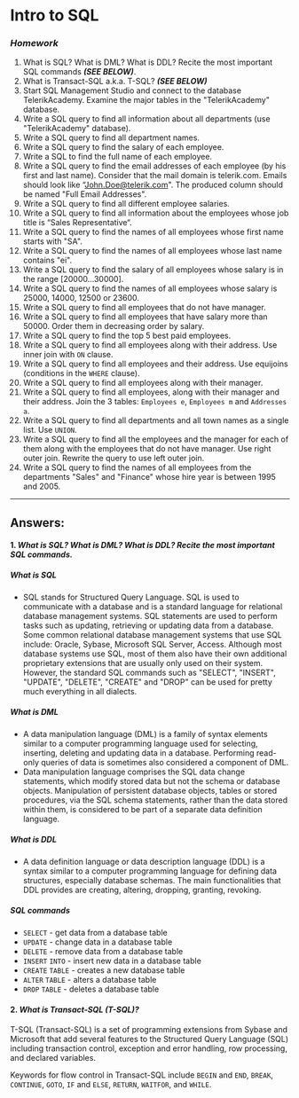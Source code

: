 # Intro to SQL

### _Homework_

1.	What is SQL? What is DML? What is DDL? Recite the most important SQL commands **_(SEE BELOW)_**.
1.	What is Transact-SQL a.k.a. T-SQL? **_(SEE BELOW)_**
1.	Start SQL Management Studio and connect to the database TelerikAcademy. Examine the major tables in the "TelerikAcademy" database.
1.	Write a SQL query to find all information about all departments (use "TelerikAcademy" database).
1.	Write a SQL query to find all department names.
1.	Write a SQL query to find the salary of each employee.
1.	Write a SQL to find the full name of each employee.
1.	Write a SQL query to find the email addresses of each employee (by his first and last name). Consider that the mail domain is telerik.com. Emails should look like “John.Doe@telerik.com". The produced column should be named "Full Email Addresses".
1.	Write a SQL query to find all different employee salaries.
1.	Write a SQL query to find all information about the employees whose job title is “Sales Representative“.
1.	Write a SQL query to find the names of all employees whose first name starts with "SA".
1.	Write a SQL query to find the names of all employees whose last name contains "ei".
1.	Write a SQL query to find the salary of all employees whose salary is in the range [20000…30000].
1.	Write a SQL query to find the names of all employees whose salary is 25000, 14000, 12500 or 23600.
1.	Write a SQL query to find all employees that do not have manager.
1.	Write a SQL query to find all employees that have salary more than 50000. Order them in decreasing order by salary.
1.	Write a SQL query to find the top 5 best paid employees.
1.	Write a SQL query to find all employees along with their address. Use inner join with `ON` clause.
1.	Write a SQL query to find all employees and their address. Use equijoins (conditions in the `WHERE` clause).
1.	Write a SQL query to find all employees along with their manager.
1.	Write a SQL query to find all employees, along with their manager and their address. Join the 3 tables: `Employees e`, `Employees m` and `Addresses a`.
1.	Write a SQL query to find all departments and all town names as a single list. Use `UNION`.
1.	Write a SQL query to find all the employees and the manager for each of them along with the employees that do not have manager. Use right outer join. Rewrite the query to use left outer join.
1.	Write a SQL query to find the names of all employees from the departments "Sales" and "Finance" whose hire year is between 1995 and 2005.

----
## Answers:
#### 1.  _What is SQL? What is DML? What is DDL? Recite the most important SQL commands._

##### **_What is SQL_**
 - SQL stands for Structured Query Language. SQL is used to communicate with a database and is a standard language for relational database management systems. SQL statements are used to perform tasks such as updating, retrieving or updating data from a database. Some common relational database management systems that use SQL include: Oracle, Sybase, Microsoft SQL Server, Access. Although most database systems use SQL, most of them also have their own additional proprietary extensions that are usually only used on their system. However, the standard SQL commands such as "SELECT", "INSERT", "UPDATE", "DELETE", "CREATE" and "DROP" can be used for pretty much everything in all dialects.

##### **_What is DML_**
 - A data manipulation language (DML) is a family of syntax elements similar to a computer programming language used for selecting, inserting, deleting and updating data in a database. Performing read-only queries of data is sometimes also considered a component of DML.
 - Data manipulation language comprises the SQL data change statements, which modify stored data but not the schema or database objects. Manipulation of persistent database objects, tables or stored procedures, via the SQL schema statements, rather than the data stored within them, is considered to be part of a separate data definition language.

##### **_What is DDL_**
 - A data definition language or data description language (DDL) is a syntax similar to a computer programming language for defining data structures, especially database schemas. The main functionalities that DDL provides are creating, altering, dropping, granting, revoking.

##### **_SQL commands_**
 - `SELECT` - get data from a database table
 - `UPDATE` - change data in a database table
 - `DELETE` - remove data from a database table
 - `INSERT` `INTO` - insert new data in a database table
 - `CREATE` `TABLE` - creates a new database table
 - `ALTER` `TABLE` - alters a database table
 - `DROP` `TABLE` - deletes a database table

#### 2.  _What is Transact-SQL (T-SQL)?_

 T-SQL (Transact-SQL) is a set of programming extensions from Sybase and Microsoft that add several features to the Structured Query Language (SQL) including transaction control, exception and error handling, row processing, and declared variables.

 Keywords for flow control in Transact-SQL include `BEGIN` and `END`, `BREAK`, `CONTINUE`, `GOTO`, `IF` and `ELSE`, `RETURN`, `WAITFOR`, and `WHILE`.
